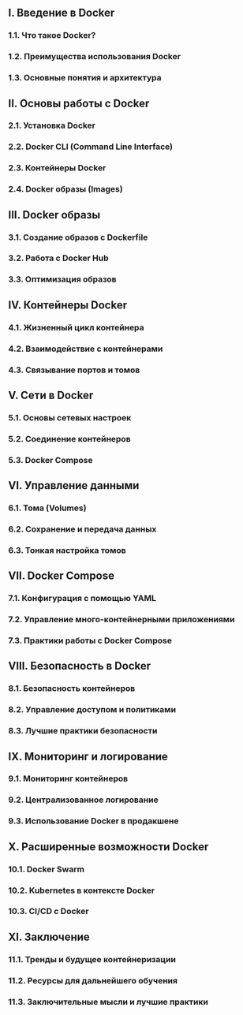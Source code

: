 ## I. Введение в Docker
### 1.1. Что такое Docker?
### 1.2. Преимущества использования Docker
### 1.3. Основные понятия и архитектура

## II. Основы работы с Docker
### 2.1. Установка Docker
### 2.2. Docker CLI (Command Line Interface)
### 2.3. Контейнеры Docker
### 2.4. Docker образы (Images)

## III. Docker образы
### 3.1. Создание образов с Dockerfile
### 3.2. Работа с Docker Hub
### 3.3. Оптимизация образов

## IV. Контейнеры Docker
### 4.1. Жизненный цикл контейнера
### 4.2. Взаимодействие с контейнерами
### 4.3. Связывание портов и томов

## V. Сети в Docker
### 5.1. Основы сетевых настроек
### 5.2. Соединение контейнеров
### 5.3. Docker Compose

## VI. Управление данными
### 6.1. Тома (Volumes)
### 6.2. Сохранение и передача данных
### 6.3. Тонкая настройка томов

## VII. Docker Compose
### 7.1. Конфигурация с помощью YAML
### 7.2. Управление много-контейнерными приложениями
### 7.3. Практики работы с Docker Compose

## VIII. Безопасность в Docker
### 8.1. Безопасность контейнеров
### 8.2. Управление доступом и политиками
### 8.3. Лучшие практики безопасности

## IX. Мониторинг и логирование
### 9.1. Мониторинг контейнеров
### 9.2. Централизованное логирование
### 9.3. Использование Docker в продакшене

## X. Расширенные возможности Docker
### 10.1. Docker Swarm
### 10.2. Kubernetes в контексте Docker
### 10.3. CI/CD с Docker

## XI. Заключение
### 11.1. Тренды и будущее контейнеризации
### 11.2. Ресурсы для дальнейшего обучения
### 11.3. Заключительные мысли и лучшие практики
